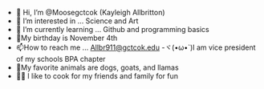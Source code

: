 - 👋 Hi, I’m @Moosegctcok (Kayleigh Allbritton) 
- 👀 I’m interested in ... Science and Art
- 🌱 I’m currently learning ... Github and programming basics 
- 🎂My birthday is November 4th
- 📫How to reach me ... Allbr911@gctcok.edu 
-ヾ(•ω•`)I am vice president of my schools BPA chapter
- 🐐My favorite animals are dogs, goats, and llamas
- 🍜🧇 I like to cook for my friends and family for fun
